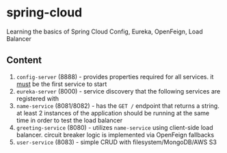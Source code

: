 # spring-cloud
Learning the basics of Spring Cloud Config, Eureka, OpenFeign, Load Balancer

## Content

1. `config-server` (8888) - provides properties required for all services. it [must](https://stackoverflow.com/a/40354254/9232349) be the first service to start 
2. `eureka-server` (8000) - service discovery that the following services are registered with
3. `name-service` (8081/8082) - has the `GET /` endpoint that returns a string. at least 2 instances of the application should be running at the same time in order to test the load balancer
4. `greeting-service` (8080) - utilizes `name-service` using client-side load balancer. circuit breaker logic is implemented via OpenFeign fallbacks
5. `user-service` (8083) - simple CRUD with filesystem/MongoDB/AWS S3
